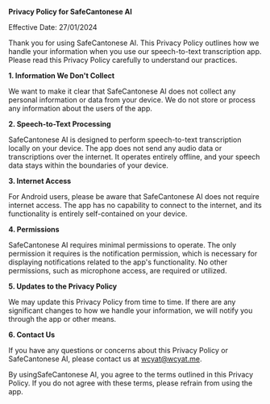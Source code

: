 **Privacy Policy for SafeCantonese AI**

Effective Date: 27/01/2024

Thank you for using SafeCantonese AI. This Privacy Policy outlines how we handle your information when you use our speech-to-text transcription app. Please read this Privacy Policy carefully to understand our practices.

**1. Information We Don't Collect**

We want to make it clear that SafeCantonese AI does not collect any personal information or data from your device. We do not store or process any information about the users of the app.

**2. Speech-to-Text Processing**

SafeCantonese AI is designed to perform speech-to-text transcription locally on your device. The app does not send any audio data or transcriptions over the internet. It operates entirely offline, and your speech data stays within the boundaries of your device.

**3. Internet Access**

For Android users, please be aware that SafeCantonese AI does not require internet access. The app has no capability to connect to the internet, and its functionality is entirely self-contained on your device.

**4. Permissions**

SafeCantonese AI requires minimal permissions to operate. The only permission it requires is the notification permission, which is necessary for displaying notifications related to the app's functionality. No other permissions, such as microphone access, are required or utilized.

**5. Updates to the Privacy Policy**

We may update this Privacy Policy from time to time. If there are any significant changes to how we handle your information, we will notify you through the app or other means.

**6. Contact Us**

If you have any questions or concerns about this Privacy Policy or SafeCantonese AI, please contact us at wcyat@wcyat.me.

By usingSafeCantonese AI, you agree to the terms outlined in this Privacy Policy. If you do not agree with these terms, please refrain from using the app.
